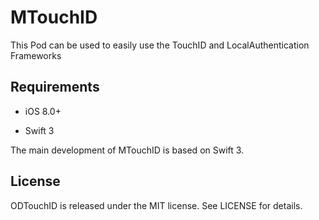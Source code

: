 # MTouchID

This Pod can be used to easily use the TouchID and LocalAuthentication Frameworks

## Requirements

- iOS 8.0+

- Swift 3

The main development of MTouchID is based on Swift 3.

## License

ODTouchID is released under the MIT license. See LICENSE for details.

